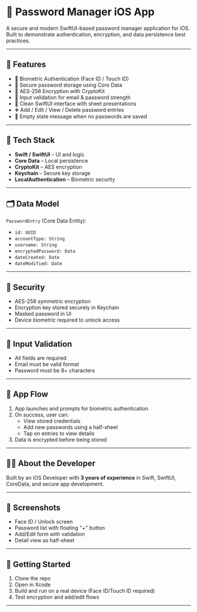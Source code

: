 # 🔐 Password Manager iOS App

A secure and modern SwiftUI-based password manager application for iOS. Built to demonstrate authentication, encryption, and data persistence best practices.

---

## 📲 Features

- 🔐 Biometric Authentication (Face ID / Touch ID)
- 💾 Secure password storage using Core Data
- 🔑 AES-256 Encryption with CryptoKit
- 🧪 Input validation for email & password strength
- 🧼 Clean SwiftUI interface with sheet presentations
- ➕ Add / Edit / View / Delete password entries
- 🧹 Empty state message when no passwords are saved

---

## 🧰 Tech Stack

- **Swift / SwiftUI** – UI and logic
- **Core Data** – Local persistence
- **CryptoKit** – AES encryption
- **Keychain** – Secure key storage
- **LocalAuthentication** – Biometric security

---

## 🗂 Data Model

`PasswordEntry` (Core Data Entity):

- `id: UUID`
- `accountType: String`
- `username: String`
- `encryptedPassword: Data`
- `dateCreated: Date`
- `dateModified: Date`

---

## 🔐 Security

- AES-256 symmetric encryption
- Encryption key stored securely in Keychain
- Masked password in UI
- Device biometric required to unlock access

---

## 🧪 Input Validation

- All fields are required
- Email must be valid format
- Password must be 8+ characters

---

## 🧭 App Flow

1. App launches and prompts for biometric authentication
2. On success, user can:
    - View stored credentials
    - Add new passwords using a half-sheet
    - Tap on entries to view details
3. Data is encrypted before being stored

---

## 🧑‍💻 About the Developer

Built by an iOS Developer with **3 years of experience** in Swift, SwiftUI, CoreData, and secure app development.

---

## 📸 Screenshots

- Face ID / Unlock screen  
- Password list with floating "+" button  
- Add/Edit form with validation  
- Detail view as half-sheet  

---

## 🚀 Getting Started

1. Clone the repo
2. Open in Xcode
3. Build and run on a real device (Face ID/Touch ID required)
4. Test encryption and add/edit flows

---
